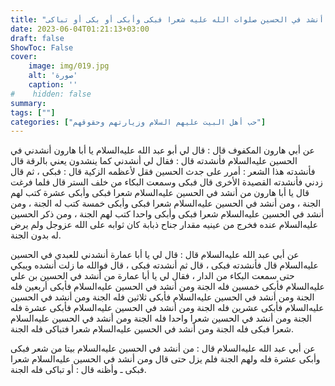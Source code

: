 ```yaml
---
title: "ثواب من أنشد في الحسين صلوات الله عليه شعرا فبكى وأبكى أو بكى أو تباكى"
date: 2023-06-04T01:21:13+03:00
draft: false
ShowToc: False
cover:
    image: img/019.jpg
    alt: 'صورة'
    caption: ''
#    hidden: false
summary: 
tags: [""]
categories: ["حب أهل البيت عليهم السلام وزيارتهم وحقوقهم"]
---
```

عن أبي هارون المكفوف قال :
قال لي أبو عبد الله عليه‌السلام يا أبا هارون أنشدني في الحسين عليه‌السلام فأنشدته قال :
فقال لي أنشدني كما ينشدون يعني بالرقة قال فأنشدته هذا الشعر :
أمرر على جدث الحسين
 		فقل لأعظمه الزكية
قال : فبكى ، ثم قال زدني فأنشدته القصيدة الأخرى قال فبكى
وسمعت البكاء من خلف الستر قال فلما فرغت قال يا أبا هارون من
أنشد في الحسين عليه‌السلام شعرا فبكى وأبكى عشرة كتب لهم الجنة ، ومن
أنشد في الحسين عليه‌السلام شعرا فبكى وأبكى خمسة كتب له الجنة ، ومن
أنشد في الحسين عليه‌السلام شعرا فبكى وأبكى واحدا كتب لهم الجنة ، ومن
ذكر الحسين عليه‌السلام عنده فخرج من عينيه مقدار جناح ذبابة كان ثوابه على
الله عزوجل ولم يرض له بدون الجنة.

عن أبي عبد الله عليه‌السلام قال : قال لي يا أبا عمارة أنشدني
للعبدي في الحسين عليه‌السلام قال فأنشدته فبكى ، قال ثم أنشدته فبكى ، قال
فوالله ما زلت أنشده ويبكي حتى سمعت البكاء من الدار ، فقال لي يا أبا
عمارة من أنشد في الحسين بن علي عليه‌السلام فأبكى خمسين فله الجنة ومن
أنشد في الحسين عليه‌السلام فأبكى أربعين فله الجنة ومن أنشد في الحسين عليه‌السلام
فأبكى ثلاثين فله الجنة ومن أنشد في الحسين عليه‌السلام فأبكى عشرين فله الجنة
ومن أنشد في الحسين عليه‌السلام فأبكى عشرة فله الجنة ومن أنشد في الحسين
شعرا واحدا فله الجنة ومن أنشد في الحسين عليه‌السلام شعرا فبكى فله الجنة
ومن أنشد في الحسين عليه‌السلام شعرا فتباكى فله الجنة.

عن أبي عبد الله عليه‌السلام قال : من أنشد في الحسين عليه‌السلام بيتا من شعر فبكى
وأبكى عشرة فله ولهم الجنة فلم يزل حتى قال ومن أنشد في الحسين عليه‌السلام
شعرا فبكى ـ وأظنه قال : أو تباكى فله الجنة.

